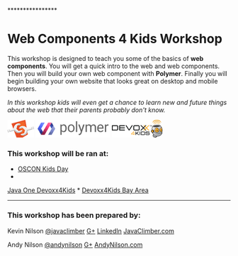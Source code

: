 ****************<!-- 
TODO
Add Cover http://help.gitbook.com/format/cover.html
-->
# Web Components 4 Kids Workshop

This workshop is designed to teach you some of the basics of **web components**.  You will get a quick intro to the web and web components.  Then you will build your own web component with  **Polymer**.  Finally you will begin building your own website that looks great on desktop and mobile browsers.

*In this workshop kids will even get a chance to learn new and future things about the web that their parents probably don't know.*


![Web Components Logo](images/webcomponentslogo.png)
![Polymer Logo](images/polymerlogo.png)
![Devoxx4Kids Logo](images/devoxx4kidslogo.png)





### This workshop will be ran at:
* [OSCON Kids Day](http://www.oscon.com/open-source-2015/public/schedule/detail/43598)
* 
[Java One Devoxx4Kids](https://www.oracle.com/javaone)
* 
[Devoxx4Kids Bay Area](http://www.meetup.com/Devoxx4Kids-BayArea/)


---



###  This workshop has been prepared by:
Kevin Nilson 
[@javaclimber](https://twitter.com/javaclimber)  [G+](https://google.com/+KevinNilson)
[LinkedIn](https://www.linkedin.com/in/kevinnilson)
[JavaClimber.com](http://www.javaclimber.com)

Andy Nilson 
[@andynilson](https://twitter.com/andy_nilson)
[G+](https://google.com/+AndyNilson123)
[AndyNilson.com](http://www.andynilson.com)

